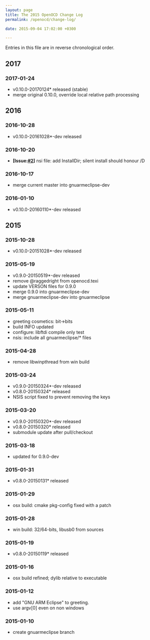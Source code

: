 ```yaml
---
layout: page
title: The 2015 OpenOCD Change Log
permalink: /openocd/change-log/

date: 2015-09-04 17:02:00 +0300

---
```


Entries in this file are in reverse chronological order.

## 2017

### 2017-01-24

- v0.10.0-20170124* released (stable)
- merge original 0.10.0, override local relative path processing

## 2016

### 2016-10-28

- v0.10.0-20161028*-dev released

### 2016-10-20

- **[Issue:[#2](https://github.com/gnuarmeclipse/openocd/issues/2)]** nsi file: add InstallDir; silent install should honour /D

### 2016-10-17

- merge current master into gnuarmeclipse-dev

### 2016-01-10

- v0.10.0-20160110*-dev released

## 2015

### 2015-10-28

- v0.10.0-20151028*-dev released

### 2015-05-19

- v0.9.0-20150519*-dev released
- remove @raggedright from openocd.texi
- update VERSON files for 0.9.0
- merge 0.9.0 into gnuarmeclipse-dev
- merge gnuarmeclipse-dev into gnuarmeclipse

### 2015-05-11

- greeting cosmetics: bit-\>bits
- build INFO updated
- configure: libftdi compile only test
- nsis: include all gnuarmeclipse/\* files

### 2015-04-28

- remove libwinpthread from win build

### 2015-03-24

- v0.9.0-20150324*-dev released
- v0.8.0-20150324* released
- NSIS script fixed to prevent removing the keys

### 2015-03-20

- v0.9.0-20150320*-dev released
- v0.8.0-20150320* released
- submodule update after pull/checkout

### 2015-03-18

- updated for 0.9.0-dev

### 2015-01-31

- v0.8.0-20150131* released

### 2015-01-29

- osx build: cmake pkg-config fixed with a patch

### 2015-01-28

- win build: 32/64-bits, libusb0 from sources

### 2015-01-19

- v0.8.0-20150119* released

### 2015-01-16

- osx build refined; dylib relative to executable

### 2015-01-12

- add "GNU ARM Eclipse" to greeting.
- use argv[0] even on non windows

### 2015-01-10

- create gnuarmeclipse branch
